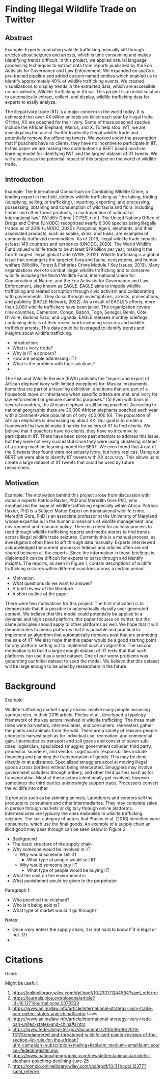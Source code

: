 # Finding Illegal Wildlife Trade on Twitter

## Abstract

Example:
Experts combating wildlife trafficking manually sift through articles about seizures and
arrests, which is time consuming and makes identifying trends difficult. In this project, we
applied natural language processing techniques to extract data from reports published by the Eco
Activists for Governance and Law Enforcement. We expanded on spaCy’s pre-trained pipeline
and added custom named entities which enabled us to identify approximately 40% of wildlife
trafficking events. We created visualizations to display trends in the extracted data, which are
accessible on our website, Wildlife Trafficking in Africa. This project is an initial solution to
automatically extract, collect, and display, wildlife trafficking data for experts to easily analyze.


The illegal ivory trade (IIT) is a major concern in the world today. It is estimated that over XX billion animals are killed each year by illegal trade. Of that, XX are poached for their ivory.  Some of these poached species include the African Elephant, Walrus, and X. To help stop IWT, we are investigating the use of Twitter to identify illegal wildlife trade and potentially remove the offending tweets. We worked under the assumption that if poachers have no clients, they have no incentive to participate in IIT. In this paper we are making two contributions a BERT based machine learning model for identifying IWT and the largest dataset of IIT tweets. We will also discuss the potential impact of this project on the world of wildlife trade.

## Introduction 

Example:
The International Consortium on Combating Wildlife Crime, a leading expert in the field,
defines wildlife trafficking as “the taking, trading (supplying, selling, or trafficking), importing,
exporting, and processing, possessing, obtaining and consumption of wild fauna and flora,
including timber and other forest products, in contravention of national or international law”
(Wildlife Crime | CITES, n.d.). The United Nations Office of Drugs and Crime (UNODC)
recognized nearly 6,000 species being illegally traded as of 2019 (UNODC, 2020). Pangolins,
tigers, elephants, and their associated products, such as scales, skins, and tusks, are examples of
commonly trafficked commodities. As of 2018, illegal wildlife trade impacts at least 149
countries and territories (UNODC, 2020). The World Wildlife Fund valued wildlife trade to be at
least $19 billion per year, making it the fourth largest illegal global trade (WWF, 2012). Wildlife
trafficking is a global issue that endangers the targeted flora and fauna, ecosystems, and human
welfare (Wildlife, Forest & Fisheries Crime Module 1 Key Issues, 2019).
Many organizations work to combat illegal wildlife trafficking and to conserve wildlife
including the World Wildlife Fund, International Union for Conservation of Nature, and the Eco
Activists for Governance and Law Enforcement, also known as EAGLE. EAGLE aims to
impede wildlife trafficking and related corruption through civic activism and collaborating with
governments. They do so through investigations, arrests, prosecutions, and publicity (EAGLE
Network, 2022). As a result of EAGLE’s efforts, more than 2,000 wildlife traffickers have been
jailed. The organization covers nine countries, Cameroon, Congo, Gabon, Togo, Senegal, Benin,
Côte D’Ivoire, Burkina Faso, and Uganda. EAGLE releases monthly briefings containing details
of their recent work including seizures and wildlife trafficker arrests. This data could be
leveraged to identify trends and insights about wildlife trafficking.

* Introduction:
 * What is ivory trade?
 * Why is IIT a concern?
 * How are people addressing IIT?
 * What is the problem with their solutions?
 * 

The Fish and Wildlife Service (FWS) prohibits the "import and export of African elephant ivory with limited exceptions for: Musical instruments, items that are part of a traveling exhibition, and items that are part of a household move or inheritance when specific criteria are met; and ivory for law enforcement or genuine scientific purposes." (5) Even with bans in several countries, the African elephant is still being poached. According to national geographic there are 30,000 African elephants poached each year with a continent-wide population of only 400,000 (6). The population of African elephants is decreasing by about XX. Our goal is to create a framework that would make it harder for sellers of IIT to find clients. We believe that if poachers have no clients, they have no incentive to participate in IIT. There have been some past attempts to address this issue, but they were not very successful since they were using clustering instead of a strong machine learning model like BERT. We even found that 4 out of the 9 tweets they found were not actually ivory, but ivory replicas. Using our BERT we were able to identify IIT tweets with XX accuracy. This allows us to create a large dataset of IIT tweets that could be used by future researchers. 

## Motivation 

Example:
The motivation behind this project arose from discussion with domain experts Patricia
Raxter, PhD and Meredith Gore PhD, who emphasized the issue of wildlife trafficking especially
within Africa. Patricia Raxter, PhD is a Subject Matter Expert on transnational wildlife crime.
Meredith Gore, PhD is an associate professor at the University of Maryland whose expertise is in
the human dimensions of wildlife management, and environment and resource policy.
There is a need for an easy process to read through wildlife trafficking reports and media
stories to find trends across illegal wildlife trade seizures. Currently this is a manual process, as
investigators often have to sift through data manually. Experts interviewed acknowledged the
current process is tedious and articles often are not shared between all the experts. Since the
information in these briefings is disjointed it can be difficult for experts to parse through and
identify insights. The reports, as seen in Figure 1, contain descriptions of wildlife trafficking
seizures within different countries across a certain period.

* Motivation:
 * What questions do we want to answer?
 * A brief review of the literature  
 * A short outline of the paper


There were two motivations for this project. The first motivation is to demonstrate that it is possible to automatically classify user generated content. We believe that this model could potentially be applied to a dynamic and high speed platform. this paper focuses on twitter, but the same principles should apply to other platforms as well. We hope that it will demonstrates to media platforms that it is possible and practical to implement an algorithm that automatically removes post that are promoting the sale of IIT. We also hope that this paper would be a good starting point for any platform setting out to implement such an algorithm. The second motivation is to build a large enough dataset of IIT texts that that such platforms can use it as a seed dataset. One of our worst problems was generating our initial dataset to seed the model. We believe that this dataset will be large enough to be used by researchers in the future. 

# Background

Example:

Wildlife trafficking market supply chains involve many people assuming various roles. In
their 2016 article, Phelps et al., developed a typology framework of the key actors involved in
wildlife trafficking. The three main roles were harvesters, intermediaries, and consumers.
Harvesters gather the plants and animals from the wild. There are a variety of reasons people
choose to harvest such as for individual use, recreation, and commercial gain. Intermediaries
transport and sell goods and consist of seven sub-roles: logistician, specialized smuggler,
government colluder, third party, processor, launderer, and vendor. Logistician’s responsibilities
include financing and planning the transportation of goods. This may be done directly or at a
distance. Specialized smugglers excel at moving illegal goods across borders without being
intercepted. Smugglers may involve government colluders through bribery, and other third
parties such as for transportation. Most of these actors intentionally get involved, however
sometimes the third parties unknowingly support trade. Processors convert the wildlife into other

3
products such as by skinning animals. Launderers and vendors sell the products to consumers
and other intermediaries. They may complete sales in person through markets or digitally
through online platforms. Intermediaries are typically the ones embroiled in wildlife trafficking
seizures. The last category of actors that Phelps et al. (2016) identified were consumers, which
use the final goods. An example of a supply chain an illicit good may pass through can be seen
below in Figure 2.

* Background
 * The basic structure of the supply chain
 * Why someone would be involved in IIT
   * Why would someone sell IIT
     * What type ot people would sell IIT
   * Why would someone buy IIT
     * What type of people would be buying IIT
 * What the cost on the environment is
 * What punishment would be given to the perpetrator

Paragraph 1:
 * Who poached the elephant?
 * Who is it being sold to?
 * What type of market would it go through?

Notes:
* Once ivory enters the supply chain, it is not hard to know if it is legal or not. (7)
* 








# Citations
Used:

Might be useful:
1. https://onlinelibrary.wiley.com/doi/epdf/10.2307/1244594?saml_referrer
2. https://journals.plos.org/plosone/article?id=10.1371/journal.pone.0076539
3. https://www.animallaw.info/article/international-strategy-ivory-trade-ban-united-states-and-china#sintro
Laws:
4. https://www.animallaw.info/article/international-strategy-ivory-trade-ban-united-states-and-china#sintro
5. https://www.federalregister.gov/documents/2016/06/06/2016-13173/endangered-and-threatened-wildlife-and-plants-revision-of-the-section-4d-rule-for-the-african?utm_campaign=subscription+mailing+list&utm_medium=email&utm_source=federalregister.gov
6. https://www.nationalgeographic.com/newsletters/animals/article/is-elephant-poaching-declining-june-25
7. https://conbio.onlinelibrary.wiley.com/doi/epdf/10.1111/cobi.12377?saml_referrer